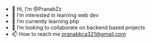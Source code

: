 - 👋 Hi, I’m @PranabZz
- 👀 I’m interested in learning web dev
- 🌱 I’m currently learning php
- 💞️ I’m looking to collaborate on backend based projects
- 📫 How to reach me pranabkca321@gmail.com


<!---
PranabZz/PranabZz is a ✨ special ✨ repository because its `README.md` (this file) appears on your GitHub profile.
You can click the Preview link to take a look at your changes.
--->
